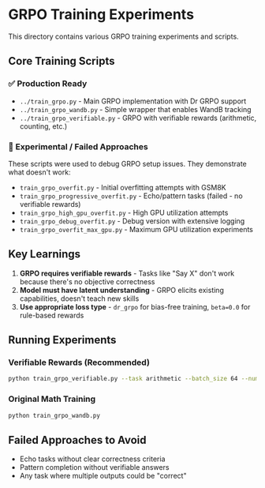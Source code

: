 # GRPO Training Experiments

This directory contains various GRPO training experiments and scripts.

## Core Training Scripts

### ✅ Production Ready
- `../train_grpo.py` - Main GRPO implementation with Dr GRPO support
- `../train_grpo_wandb.py` - Simple wrapper that enables WandB tracking
- `../train_grpo_verifiable.py` - GRPO with verifiable rewards (arithmetic, counting, etc.)

### 🧪 Experimental / Failed Approaches
These scripts were used to debug GRPO setup issues. They demonstrate what doesn't work:

- `train_grpo_overfit.py` - Initial overfitting attempts with GSM8K
- `train_grpo_progressive_overfit.py` - Echo/pattern tasks (failed - no verifiable rewards)
- `train_grpo_high_gpu_overfit.py` - High GPU utilization attempts
- `train_grpo_debug_overfit.py` - Debug version with extensive logging
- `train_grpo_overfit_max_gpu.py` - Maximum GPU utilization experiments

## Key Learnings

1. **GRPO requires verifiable rewards** - Tasks like "Say X" don't work because there's no objective correctness
2. **Model must have latent understanding** - GRPO elicits existing capabilities, doesn't teach new skills
3. **Use appropriate loss type** - `dr_grpo` for bias-free training, `beta=0.0` for rule-based rewards

## Running Experiments

### Verifiable Rewards (Recommended)
```bash
python train_grpo_verifiable.py --task arithmetic --batch_size 64 --num_generations 16
```

### Original Math Training
```bash
python train_grpo_wandb.py
```

## Failed Approaches to Avoid
- Echo tasks without clear correctness criteria
- Pattern completion without verifiable answers
- Any task where multiple outputs could be "correct"